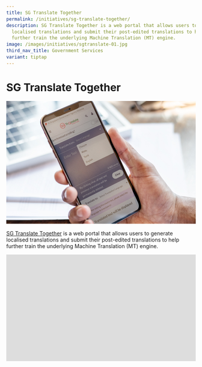 ```yaml
---
title: SG Translate Together
permalink: /initiatives/sg-translate-together/
description: SG Translate Together is a web portal that allows users to generate
  localised translations and submit their post-edited translations to help
  further train the underlying Machine Translation (MT) engine.
image: /images/initiatives/sgtranslate-01.jpg
third_nav_title: Government Services
variant: tiptap
---
```

# SG Translate Together
![SG Translate Together](/images/initiatives/sgtranslate-01.jpg)

[SG Translate Together](https://www.sgtranslatetogether.gov.sg/) is a web portal that allows users to generate localised translations and submit their post-edited translations to help further train the underlying Machine Translation (MT) engine.

<div style="max-width: 1280px">
    <div style="height: 0;
            overflow: hidden;
            position: relative;
            padding-bottom: 56.25%;">

<iframe width="1080" height="720" src="https://www.youtube.com/embed/-OYRSf0Kx_Y" title="YouTube video player" frameborder="0" allow="accelerometer; autoplay; clipboard-write; encrypted-media; gyroscope; picture-in-picture; web-share" allowfullscreen=""></iframe>     

</div>
</div>